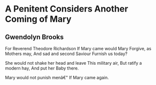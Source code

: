# A Penitent Considers Another Coming of Mary
## Gwendolyn Brooks
For Reverend Theodore Richardson
If Mary came would Mary
Forgive, as Mothers may,
And sad and second Saviour
Furnish us today?

She would not shake her head and leave
This military air,
But ratify a modern hay,
And put her Baby there.

Mary would not punish menâ€"
If Mary came again.